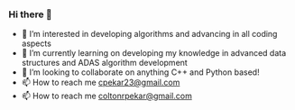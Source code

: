 ### Hi there 👋

- 👀 I’m interested in developing algorithms and advancing in all coding aspects
- 🌱 I’m currently learning on developing my knowledge in advanced data structures and ADAS algorithm development
- 💞️ I’m looking to collaborate on anything C++ and Python based!
- 📫 How to reach me cpekar23@gmail.com
- 📫 How to reach me coltonrpekar@gmail.com

<!---
Cpeakz/Cpeakz is a ✨ special ✨ repository because its `README.md` (this file) appears on your GitHub profile.
Colton-Pekar/Colton-Pekar is a ✨ special ✨ repository because its `README.md` (this file) appears on your GitHub profile.
You can click the Preview link to take a look at your changes.
--->
